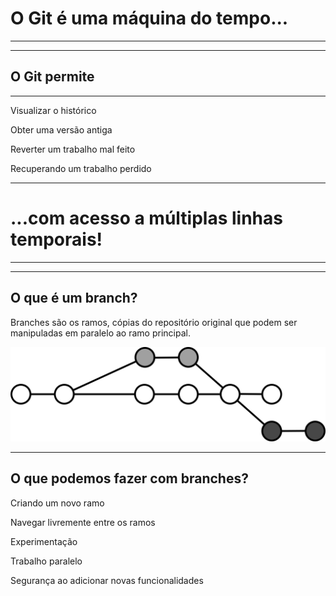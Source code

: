 # O Git é uma máquina do tempo...

___

<i class="fas fa-4x fa-history"></i>

---

## O Git permite

___

Visualizar o histórico

Obter uma versão antiga

Reverter um trabalho mal feito

Recuperando um trabalho perdido

---

# ...com acesso a múltiplas linhas temporais!

___

<i class="fas fa-4x fa-code-branch"></i>

---

## O que é um branch?

Branches são os ramos, cópias do repositório original que podem ser manipuladas em paralelo ao ramo principal.

![Ramo](images/feature.svg)

---

## O que podemos fazer com branches?

Criando um novo ramo

Navegar livremente entre os ramos

Experimentação

Trabalho paralelo

Segurança ao adicionar novas funcionalidades
